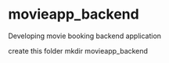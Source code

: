 # movieapp_backend
Developing movie booking backend application


create this folder
mkdir movieapp_backend

